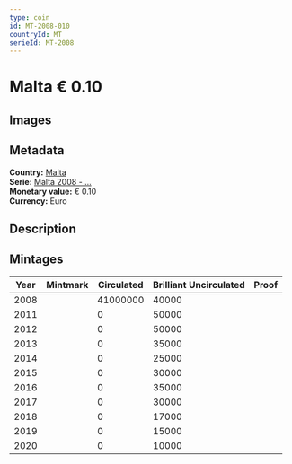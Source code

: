 ```yaml
---
type: coin
id: MT-2008-010
countryId: MT
serieId: MT-2008
---
```


# Malta € 0.10

## Images


## Metadata

**Country:** [Malta](../index.md)\
**Serie:** [Malta 2008 - ...](index.md)\
**Monetary value:** € 0.10\
**Currency:** Euro

## Description


## Mintages

| Year | Mintmark | Circulated | Brilliant Uncirculated | Proof |
| ---- | -------- | ---------- | ---------------------- | ----- |
| 2008 |  | 41000000| 40000 |  |
| 2011 |  | 0| 50000 |  |
| 2012 |  | 0| 50000 |  |
| 2013 |  | 0| 35000 |  |
| 2014 |  | 0| 25000 |  |
| 2015 |  | 0| 30000 |  |
| 2016 |  | 0| 35000 |  |
| 2017 |  | 0| 30000 |  |
| 2018 |  | 0| 17000 |  |
| 2019 |  | 0| 15000 |  |
| 2020 |  | 0| 10000 |  |
